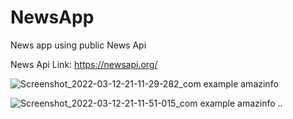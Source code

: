 # NewsApp
News app using public News Api

News Api Link: https://newsapi.org/

![Screenshot_2022-03-12-21-11-29-282_com example amazinfo](https://user-images.githubusercontent.com/87258007/158024754-f6c2148c-4b6e-4e4b-a37d-ffe45eab2432.jpg)

![Screenshot_2022-03-12-21-11-51-015_com example amazinfo](https://user-images.githubusercontent.com/87258007/158024756-12bce6c7-ee6b-49b7-8a53-5755ed8453df.jpg)
..

